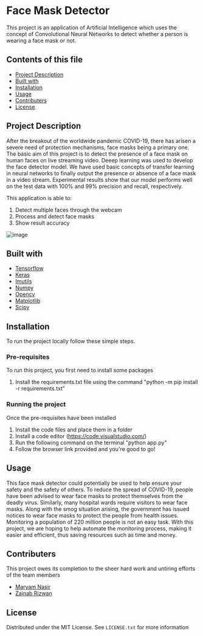 # Face Mask Detector
This project is an application of Artificial Intelligence which uses the concept of Convolutional Neural Networks to detect whether a person is wearing a face mask or not.

Contents of this file
---------------------
 * [Project Description](#project-description)
 * [Built with](#built-with)
 * [Installation](#installation)
 * [Usage](#usage)
 * [Contributers](#contributers)
 * [License](#license)

Project Description
------------
After the breakout of the worldwide pandemic COVID-19, there has arisen a severe need of protection mechanisms, face masks being a primary one. The basic aim of this project is to detect the presence of a face mask on human faces on live streaming video. Deeep learning was used to develop the face detector model. We have used basic concepts of transfer learning in neural networks to finally output the presence or absence of a face mask in a video stream. Experimental results show that our model performs well on the test data with 100% and 99% precision and recall, respectively.

This application is able to:
  1.  Detect multiple faces through the webcam
  2.  Process and detect face masks
  3.  Show result accuracy 


![image](https://user-images.githubusercontent.com/76821973/149188082-deac3691-8d75-4f3b-baef-dc84dc2cb2dc.png)


Built with
------------
  * [Tensorflow](https://www.tensorflow.org/)
  * [Keras](https://keras.io/)
  * [Imutils](https://pypi.org/project/imutils/)
  * [Numpy](https://numpy.org/)
  * [Opencv](https://opencv.org/)
  * [Matplotlib](https://matplotlib.org/)
  * [Scipy](https://scipy.org/)


Installation
------------
To run the project locally follow these simple steps.
###  Pre-requisites
To run this project, you first need to install some packages
  1. Install the requirements.txt file using the command "python -m pip install -r requirements.txt"

###  Running the project
Once the pre-requisites have been installed
  1. Install the code files and place them in a folder
  2. Install a code editor (https://code.visualstudio.com/)
  3. Run the following command on the terminal "python app.py"
  4. Follow the browser link provided and you're good to go!


Usage
------------
This face mask detector could potentially be used to help ensure your safety and the safety of others. To reduce the spread of COVID-19, people have been advised to wear face masks to protect themselves from the deadly virus. Similarly, many hospital wards require visitors to wear face masks. Along with the smog situation arising, the government has issued notices to wear face masks to protect the people from health issues.
Monitoring a population of 220 million people is not an easy task. With this project, we are hoping to help automate the monitoring process, making it easier and efficient, thus saving resources such as time and money.


Contributers
------------
This project owes its completion to the sheer hard work and untiring efforts of the team members

* [Maryam Nasir](https://github.com/maryamnasir65834)
* [Zainab Rizwan](https://github.com/zainab-rizwan)


License
------------
Distributed under the MIT License. See `LICENSE.txt` for more information


